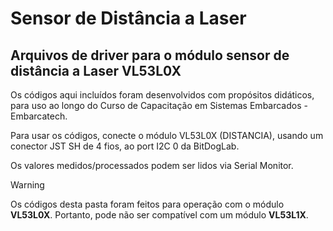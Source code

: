 # Sensor de Distância a Laser

## Arquivos de driver para o módulo sensor de distância a Laser VL53L0X

Os códigos aqui incluídos foram desenvolvidos com propósitos didáticos, para uso ao longo do Curso de Capacitação em Sistemas Embarcados - Embarcatech.

Para usar os códigos, conecte o módulo VL53L0X (DISTANCIA), usando um conector JST SH de 4 fios, ao port I2C 0 da BitDogLab.

Os valores medidos/processados podem ser lidos via Serial Monitor.

> [!Warning]
> Os códigos desta pasta foram feitos para operação com o módulo **VL53L0X**. Portanto, pode não ser compatível com um módulo **VL53L1X**.
